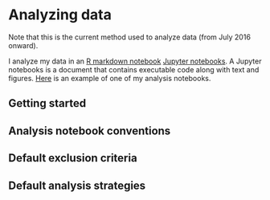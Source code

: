 # Analyzing data 

Note that this is the current method used to analyze data (from July 2016 onward).

I analyze my data in an [R markdown notebook]() [Jupyter notebooks](http://jupyter-notebook-beginner-guide.readthedocs.io/en/latest/what_is_jupyter.html). A Jupyter notebooks is a document that contains executable code along with text and figures. [Here](https://www.dropbox.com/home/Research/summaries?preview=0010-srt-pilot.html) is an example of one of my analysis notebooks.

## Getting started
## Analysis notebook conventions
## Default exclusion criteria
## Default analysis strategies


